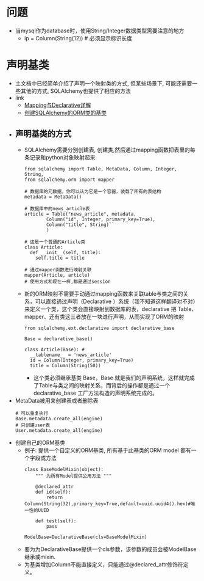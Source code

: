 # 问题
- 当mysql作为database时，使用String/Integer数据类型需要注意的地方
  - ip = Column(String(12)) # 必须显示标识长度 
# 声明基类
- 主文档中已经简单介绍了声明一个映射类的方式, 但某些场景下, 可能还需要一些其他的方式, SQLAlchemy也提供了相应的方法
- link
  - [Mapping与Declarative详解](https://blog.csdn.net/haoxun06/article/details/104401259)
  - [创建SQLAlchemy的ORM类的基类](https://blog.csdn.net/wenxuansoft/article/details/46561905)
- ## 声明基类的方式
  - SQLAlchemy需要分别创建表, 创建类,然后通过mapping函数把表里的每条记录和python对象映射起来
    ```
    from sqlalchemy import Table, MetaData, Column, Integer, String,
    from sqlalchemy.orm import mapper
    
    # 数据库的元数据，你可以认为它是一个容器，装载了所有的表结构
    metadata = MetaData()
    
    # 数据库中的news_article表
    article = Table("news_article", metadata,
            Column("id", Integer, primary_key=True),
            Column("title", String)``
            )
    
    # 这是一个普通的Article类
    class Article:
      def __init__(self, title):
        self.title = title
    
    # 通过mapper函数进行映射关联
    mapper(Article, article)
    # 使用方式和现在一样,都是通过session
    ```
  - 新的ORM映射不需要手动通过mapping函数来关联table与类之间的关系，可以直接通过声明（Declarative ）系统（我不知道这样翻译对不对）来定义一个类，这个类会直接映射到数据库的表，declarative 把 Table、mapper、还有类这三者放在一块进行声明，从而实现了ORM的映射
    ```
    from sqlalchemy.ext.declarative import declarative_base
 
    Base = declarative_base()
    
    class Article(Base): # 
      __tablename__ = 'news_article'
      id = Column(Integer, primary_key=True)
      title = Column(String(50))
    ```
    - 这个类必须继承基类 Base，Base 就是我们的声明系统，这样就完成了Table与类之间的映射关系，而背后的操作都是通过一个declarative_base 工厂方法构造的声明系统完成的。
- MetaData被用来创建表或者删除表
  ```
  # 可以重复执行
  Base.metadata.create_all(engine)
  # 只创建user表
  User.metadata.create_all(engine)
  ```
- 创建自己的ORM基类
  - 例子: 提供一个自定义的ORM基类, 所有基于此基类的ORM model 都有一个字段或方法
    ```
    class BaseModelMixin(object):
        """ 为所有Model提供公用方法 """
    
        @declared_attr
        def id(self):
            return  Column(String(32),primary_key=True,default=uuid.uuid4().hex)#唯一性的UUID
    
        def test(self):
            pass
    
    ModelBase=DeclarativeBase(cls=BaseModelMixin)
    ```
  - 要为为DeclarativeBase提供一个cls参数，该参数的成员会被ModelBase继承或mixin.
  - 为基类增加Column不能直接定义，只能通过@declared_attr修饰符定义。
 